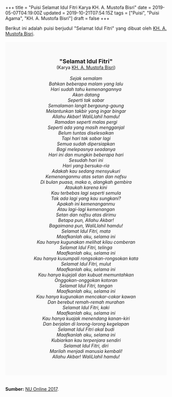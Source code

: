 +++
title = "Puisi Selamat Idul Fitri Karya KH. A. Mustofa Bisri"
date = 2019-05-07T04:19:00Z
updated = 2019-10-21T07:54:15Z
tags = ["Puisi", "Puisi Agama", "KH. A. Mustofa Bisri"]
draft = false
+++

<div dir="ltr" style="text-align: left;" trbidi="on"><div dir="ltr" style="text-align: left;" trbidi="on"><div dir="ltr" style="text-align: left;" trbidi="on"><div style="text-align: justify;">Berikut ini adalah puisi berjudul "Selamat Idul Fitri" yang dibuat oleh <a href="https://ensiklopedia.kemdikbud.go.id/sastra/artikel/A_Mustofa_Bisri" target="_blank">KH. A. Mustofa Bisri</a>.</div><br /><div style="background: #FAFAFA; font-size: 14px; height: auto; margin: 0 auto; padding: 50px; text-align: center; width: auto;"><span style="font-size: 18px;"><b>"Selamat Idul Fitri"</b></span><br />(Karya <a href="https://www.sekata.web.id/tags/kh.-a.-mustofa-bisri" target="_blank">KH. A. Mustofa Bisri</a>)<br /><br /><i>Sejak semalam<br />Bahkan beberapa malam yang lalu<br />Hari sudah tahu kemenangannya<br />Akan datang<br />Seperti tak sabar<br />Semalaman langit bergaung-gaung                                                                  <br />Melantunkan takbir yang ingar bingar<br />Allahu Akbar! WaliLlahil hamdu!<br />Ramadan seperti malas pergi<br />Seperti ada yang masih mengganjal<br />Belum tuntas diselesaikan<br />Tapi hari tak sabar lagi<br />Semua sudah dipersiapkan<br />Bagi melepasnya seadanya<br />Hari ini dan mungkin beberapa hari<br />Sesudah hari ini<br />Hari yang bersuka-ria<br />Adakah kau sedang mensyukuri<br />Kemenanganmu atas setan dan nafsu<br />Di bulan puasa, maka o, alangkah gembira<br />Ataukah karena kini<br />Kau terbebas lagi seperti semula<br />Tak ada lagi yang kau sungkani?<br />Apakah ini kemenanganmu<br />Atau lagi-lagi kemenangan<br />Setan dan nafsu atas dirimu<br />Betapa pun, Allahu Akbar!<br />Bagaimana pun, WaliLlahil hamdu!<br />Selamat Idul Fitri, mata<br />Maafkanlah aku, selama ini<br />Kau hanya kugunakan melihat kilau comberan<br />Selamat Idul Fitri, telinga<br />Maafkanlah aku, selama ini<br />Kau hanya kusumpali rongsokan-rongsokan kata<br />Selamat Idul Fitri, mulut<br />Maafkanlah aku, selama ini<br />Kau hanya kujejali dan kubuat memuntahkan<br />Onggokan-onggokan kotoran<br />Selamat Idul Fitri, tangan<br />Maafkanlah aku, selama ini<br />Kau hanya kugunakan mencakar-cakar kawan<br />Dan berebut remah-remah murahan<br />Selamat Idul Fitri, kaki<br />Maafkanlah aku, selama ini<br />Kau hanya kuajak menendang kanan-kiri<br />Dan berjalan di lorong-lorong kegelapan<br />Selamat Idul Fitri akal budi<br />Maafkanlah aku, selama ini<br />Kubiarkan kau terpenjara sendiri<br />Selamat Idul Fitri, diri<br />Marilah menjadi manusia kembali!<br />Allahu Akbar! WaliLlahil hamdu!</i> </div></div></div><b><br /></b> <br /><div style="text-align: justify;"><b>Sumber:</b> <a href="http://www.nu.or.id/post/read/78881/puisi-gus-mus-selamat-idul-fitri" target="_blank">NU Online 2017</a>.</div></div>
